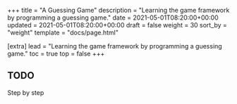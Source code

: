 +++
title = "A Guessing Game"
description = "Learning the game framework by programming a guessing game."
date = 2021-05-01T08:20:00+00:00
updated = 2021-05-01T08:20:00+00:00
draft = false
weight = 30
sort_by = "weight"
template = "docs/page.html"

[extra]
lead = "Learning the game framework by programming a guessing game."
toc = true
top = false
+++

## TODO

Step by step
